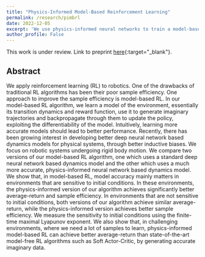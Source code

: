 ```yaml
---
title: "Physics-Informed Model-Based Reinforcement Learning"
permalink: /research/pimbrl
date: 2022-12-05
excerpt: 'We use physics-informed neural networks to train a model-based RL algorithm.'
author_profile: False
---
```

This work is under review. Link to preprint [here](https://arxiv.org/abs/2212.02179){:target="_blank"}.

## Abstract
We apply reinforcement learning (RL) to robotics. One of the drawbacks of traditional RL algorithms has been their poor sample efficiency. One approach to improve the sample efficiency is model-based RL. In our model-based RL algorithm, we learn a model of the environment, essentially its transition dynamics and reward function, use it to generate imaginary trajectories and backpropagate through them to update the policy, exploiting the differentiability of the model. Intuitively, learning more accurate models should lead to better performance. Recently, there has been growing interest in developing better deep neural network based dynamics models for physical systems, through better inductive biases. We focus on robotic systems undergoing rigid body motion. We compare two versions of our model-based RL algorithm, one which uses a standard deep neural network based dynamics model and the other which uses a much more accurate, physics-informed neural network based dynamics model. We show that, in model-based RL, model accuracy mainly matters in environments that are sensitive to initial conditions. In these environments, the physics-informed version of our algorithm achieves significantly better average-return and sample efficiency. In environments that are not sensitive to initial conditions, both versions of our algorithm achieve similar average-return, while the physics-informed version achieves better sample efficiency. We measure the sensitivity to initial conditions using the finite-time maximal Lyapunov exponent. We also show that, in challenging environments, where we need a lot of samples to learn, physics-informed model-based RL can achieve better average-return than state-of-the-art model-free RL algorithms such as Soft Actor-Critic, by generating accurate imaginary data.


